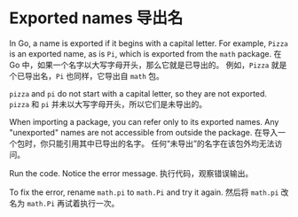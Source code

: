 

Exported names 导出名
======

In Go, a name is exported if it begins with a capital letter. 
For example, `Pizza` is an exported name, as is `Pi`, which is exported from the `math` package.
在 Go 中，如果一个名字以大写字母开头，那么它就是已导出的。
例如，`Pizza` 就是个已导出名，`Pi` 也同样，它导出自 `math` 包。

`pizza` and `pi` do not start with a capital letter, so they are not exported.
`pizza` 和 `pi` 并未以大写字母开头，所以它们是未导出的。

When importing a package, you can refer only to its exported names. 
Any "unexported" names are not accessible from outside the package.
在导入一个包时，你只能引用其中已导出的名字。
任何“未导出”的名字在该包外均无法访问。

Run the code. Notice the error message.
执行代码，观察错误输出。

To fix the error, rename `math.pi` to `math.Pi` and try it again.
然后将 `math.pi` 改名为 `math.Pi` 再试着执行一次。

